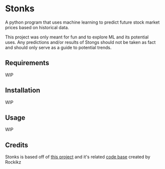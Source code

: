 # Stonks

A python program that uses machine learning to predict future stock market prices based on historical data.

This project was only meant for fun and to explore ML and its potential uses.
Any predictions and/or results of Stongs should not be taken as fact and should only serve as a guide to potential trends.

## Requirements

WIP

## Installation

WIP

## Usage

WIP

## Credits

Stonks is based off of [this project](https://www.thepythoncode.com/article/stock-price-prediction-in-python-using-tensorflow-2-and-keras) 
and it's related [code base](https://github.com/x4nth055/pythoncode-tutorials/tree/master/machine-learning/stock-prediction) created by Rockikz 
